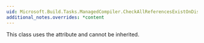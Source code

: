 ```yaml
---
uid: Microsoft.Build.Tasks.ManagedCompiler.CheckAllReferencesExistOnDisk
additional_notes.overrides: *content
---
```


<p>This class uses the <xref href="System.Security.Permissions.StrongNameIdentityPermissionAttribute"></xref> attribute and cannot be inherited.</p>


